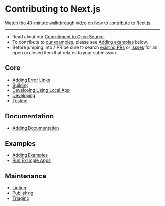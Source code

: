 # Contributing to Next.js

[Watch the 40-minute walkthrough video on how to contribute to Next.js.](https://www.youtube.com/watch?v=cuoNzXFLitc)

---

- Read about our [Commitment to Open Source](https://vercel.com/oss).
- To contribute to [our examples](examples), please see [Adding examples](#adding-examples) below.
- Before jumping into a PR be sure to search [existing PRs](https://github.com/vercel/next.js/pulls) or [issues](https://github.com/vercel/next.js/issues) for an open or closed item that relates to your submission.

## Core

- [Adding Error Links](./contributing/core/adding-error-links.md)
- [Building](./contributing/core/building.md)
- [Developing Using Local App](./contributing/core/developing-using-local-app.md)
- [Developing](./contributing/core/developing.md)
- [Testing](./contributing/core/testing.md)

## Documentation

- [Adding Documentation](./contributing/docs/adding-documentation.md)

## Examples

- [Adding Examples](./contributing/examples/adding-examples.md)
- [Run Example Apps](./contributing/examples/run-example-apps.md)

## Maintenance

- [Linting](./contributing/maintenance/linting.md)
- [Publishing](./contributing/maintenance/publishing.md)
- [Triaging](./contributing/maintenance/triaging.md)
